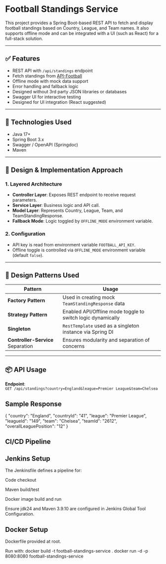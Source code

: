 # Football Standings Service

This project provides a Spring Boot-based REST API to fetch and display football standings based on Country, League, and Team names. It also supports offline mode and can be integrated with a UI (such as React) for a full-stack solution.

---

## ✅ Features

- REST API with `/api/standings` endpoint
- Fetch standings from [API-Football](https://apifootball.com/documentation/)
- Offline mode with mock data support
- Error handling and fallback logic
- Designed without 3rd party JSON libraries or databases
- Swagger UI for interactive testing
- Designed for UI integration (React suggested)

---

## 🔧 Technologies Used

- Java 17+
- Spring Boot 3.x
- Swagger / OpenAPI (Springdoc)
- Maven

---

## 📐 Design & Implementation Approach

### 1. **Layered Architecture**
- **Controller Layer**: Exposes REST endpoint to receive request parameters.
- **Service Layer**: Business logic and API call.
- **Model Layer**: Represents Country, League, Team, and TeamStandingResponse.
- **Fallback Mode**: Logic toggled by `OFFLINE_MODE` environment variable.

### 2. **Configuration**
- API key is read from environment variable `FOOTBALL_API_KEY`.
- Offline toggle is controlled via `OFFLINE_MODE` environment variable (default `false`).

---

## 🧩 Design Patterns Used

| Pattern             | Usage                                                                 |
|---------------------|------------------------------------------------------------------------|
| **Factory Pattern** | Used in creating mock `TeamStandingResponse` data                      |
| **Strategy Pattern**| Enabled API/Offline mode toggle to switch logic dynamically            |
| **Singleton**       | `RestTemplate` used as a singleton instance via Spring DI              |
| **Controller-Service** Separation | Ensures modularity and separation of concerns            |

---

## 📦 API Usage

**Endpoint**:  
`GET /api/standings?country=England&league=Premier League&team=Chelsea`

## Sample Response
{
  "country": "England",
  "countryId": "41",
  "league": "Premier League",
  "leagueId": "149",
  "team": "Chelsea",
  "teamId": "2612",
  "overallLeaguePosition": "12"
}


## CI/CD Pipeline

## Jenkins Setup

The Jenkinsfile defines a pipeline for:

Code checkout

Maven build/test

Docker image build and run

Ensure jdk24 and Maven 3.9.10 are configured in Jenkins Global Tool Configuration.

## Docker Setup

Dockerfile provided at root.

Run with:
     docker build -t football-standings-service .
     docker run -d -p 8080:8080 football-standings-service

